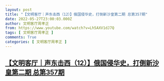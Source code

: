 ```yaml
---
layout: post
title: "【文明客厅｜声东击西（12）】俄国侵华史，打倒新沙皇第二期 总第357期"
date: 2022-05-27T23:00:03.000Z
author: 文明客厅周孝正
from: https://www.youtube.com/watch?v=Lh5AXV1dJ7Q
tags: [ 文明客厅周孝正 ]
comments: True
categories: [ 文明客厅周孝正 ]
---
```

<!--1653692403000-->
[【文明客厅｜声东击西（12）】俄国侵华史，打倒新沙皇第二期 总第357期](https://www.youtube.com/watch?v=Lh5AXV1dJ7Q)
------

<div>

</div>
